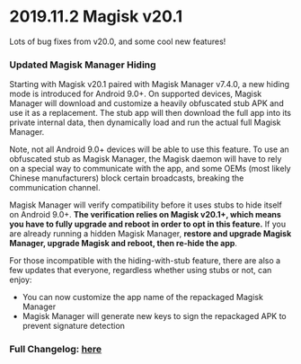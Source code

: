 # 2019.11.2 Magisk v20.1
Lots of bug fixes from v20.0, and some cool new features!

### Updated Magisk Manager Hiding
Starting with Magisk v20.1 paired with Magisk Manager v7.4.0, a new hiding mode is introduced for Android 9.0+. On supported devices, Magisk Manager will download and customize a heavily obfuscated stub APK and use it as a replacement. The stub app will then download the full app into its private internal data, then dynamically load and run the actual full Magisk Manager.

Note, not all Android 9.0+ devices will be able to use this feature. To use an obfuscated stub as Magisk Manager, the Magisk daemon will have to rely on a special way to communicate with the app, and some OEMs (most likely Chinese manufacturers) block certain broadcasts, breaking the communication channel.

Magisk Manager will verify compatibility before it uses stubs to hide itself on Android 9.0+. **The verification relies on Magisk v20.1+, which means you have to fully upgrade and reboot in order to opt in this feature.** If you are already running a hidden Magisk Manager, **restore and upgrade Magisk Manager, upgrade Magisk and reboot, then re-hide the app**.

For those incompatible with the hiding-with-stub feature, there are also a few updates that everyone, regardless whether using stubs or not, can enjoy:

- You can now customize the app name of the repackaged Magisk Manager
- Magisk Manager will generate new keys to sign the repackaged APK to prevent signature detection

### Full Changelog: [here](https://forum.xda-developers.com/showpost.php?p=68966755&postcount=2)
